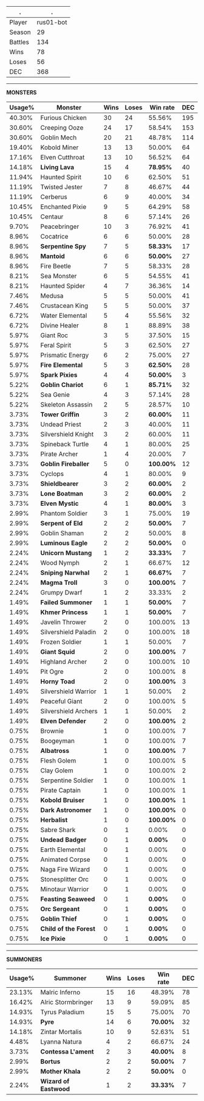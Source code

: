 .|.
|-|-
Player|rus01-bot
Season|29
Battles|134
Wins|78
Loses|56
DEC|368

---
**MONSTERS**

Usage%|Monster|Wins|Loses|Win rate|DEC|
-|-|-|-|-|-|
40.30%|Furious Chicken|30|24|55.56%|195|
30.60%|Creeping Ooze|24|17|58.54%|153|
30.60%|Goblin Mech|20|21|48.78%|114|
19.40%|Kobold Miner|13|13|50.00%|64|
17.16%|Elven Cutthroat|13|10|56.52%|64|
14.18%|**Living Lava**|15|4|**78.95%**|40|
11.94%|Haunted Spirit|10|6|62.50%|51|
11.19%|Twisted Jester|7|8|46.67%|44|
11.19%|Cerberus|6|9|40.00%|34|
10.45%|Enchanted Pixie|9|5|64.29%|58|
10.45%|Centaur|8|6|57.14%|26|
9.70%|Peacebringer|10|3|76.92%|41|
8.96%|Cocatrice|6|6|50.00%|28|
8.96%|**Serpentine Spy**|7|5|**58.33%**|17|
8.96%|**Mantoid**|6|6|**50.00%**|27|
8.96%|Fire Beetle|7|5|58.33%|28|
8.21%|Sea Monster|6|5|54.55%|41|
8.21%|Haunted Spider|4|7|36.36%|14|
7.46%|Medusa|5|5|50.00%|41|
7.46%|Crustacean King|5|5|50.00%|37|
6.72%|Water Elemental|5|4|55.56%|32|
6.72%|Divine Healer|8|1|88.89%|38|
5.97%|Giant Roc|3|5|37.50%|15|
5.97%|Feral Spirit|5|3|62.50%|27|
5.97%|Prismatic Energy|6|2|75.00%|27|
5.97%|**Fire Elemental**|5|3|**62.50%**|28|
5.97%|**Spark Pixies**|4|4|**50.00%**|3|
5.22%|**Goblin Chariot**|6|1|**85.71%**|32|
5.22%|Sea Genie|4|3|57.14%|28|
5.22%|Skeleton Assassin|2|5|28.57%|10|
3.73%|**Tower Griffin**|3|2|**60.00%**|11|
3.73%|Undead Priest|2|3|40.00%|11|
3.73%|Silvershield Knight|3|2|60.00%|11|
3.73%|Spineback Turtle|4|1|80.00%|25|
3.73%|Pirate Archer|1|4|20.00%|7|
3.73%|**Goblin Fireballer**|5|0|**100.00%**|12|
3.73%|Cyclops|4|1|80.00%|9|
3.73%|**Shieldbearer**|3|2|**60.00%**|2|
3.73%|**Lone Boatman**|3|2|**60.00%**|2|
3.73%|**Elven Mystic**|4|1|**80.00%**|3|
2.99%|Phantom Soldier|3|1|75.00%|19|
2.99%|**Serpent of Eld**|2|2|**50.00%**|7|
2.99%|Goblin Shaman|2|2|50.00%|8|
2.99%|**Luminous Eagle**|2|2|**50.00%**|0|
2.24%|**Unicorn Mustang**|1|2|**33.33%**|7|
2.24%|Wood Nymph|2|1|66.67%|12|
2.24%|**Sniping Narwhal**|2|1|**66.67%**|7|
2.24%|**Magma Troll**|3|0|**100.00%**|7|
2.24%|Grumpy Dwarf|1|2|33.33%|2|
1.49%|**Failed Summoner**|1|1|**50.00%**|7|
1.49%|**Khmer Princess**|1|1|**50.00%**|7|
1.49%|Javelin Thrower|2|0|100.00%|13|
1.49%|Silvershield Paladin|2|0|100.00%|18|
1.49%|Frozen Soldier|1|1|50.00%|7|
1.49%|**Giant Squid**|2|0|**100.00%**|7|
1.49%|Highland Archer|2|0|100.00%|10|
1.49%|Pit Ogre|2|0|100.00%|8|
1.49%|**Horny Toad**|2|0|**100.00%**|3|
1.49%|Silvershield Warrior|1|1|50.00%|2|
1.49%|Peaceful Giant|2|0|100.00%|5|
1.49%|Silvershield Archers|1|1|50.00%|2|
1.49%|**Elven Defender**|2|0|**100.00%**|2|
0.75%|Brownie|1|0|100.00%|7|
0.75%|Boogeyman|1|0|100.00%|7|
0.75%|**Albatross**|1|0|**100.00%**|7|
0.75%|Flesh Golem|1|0|100.00%|5|
0.75%|Clay Golem|1|0|100.00%|2|
0.75%|Serpentine Soldier|1|0|100.00%|1|
0.75%|Pirate Captain|1|0|100.00%|1|
0.75%|**Kobold Bruiser**|1|0|**100.00%**|1|
0.75%|**Dark Astronomer**|1|0|**100.00%**|0|
0.75%|**Herbalist**|1|0|**100.00%**|0|
0.75%|Sabre Shark|0|1|0.00%|0|
0.75%|**Undead Badger**|0|1|**0.00%**|0|
0.75%|Earth Elemental|0|1|0.00%|0|
0.75%|Animated Corpse|0|1|0.00%|0|
0.75%|Naga Fire Wizard|0|1|0.00%|0|
0.75%|Stonesplitter Orc|0|1|0.00%|0|
0.75%|Minotaur Warrior|0|1|0.00%|0|
0.75%|**Feasting Seaweed**|0|1|**0.00%**|0|
0.75%|**Orc Sergeant**|0|1|**0.00%**|0|
0.75%|**Goblin Thief**|0|1|**0.00%**|0|
0.75%|**Child of the Forest**|0|1|**0.00%**|0|
0.75%|**Ice Pixie**|0|1|**0.00%**|0|

---
**SUMMONERS**

Usage%|Summoner|Wins|Loses|Win rate|DEC|
-|-|-|-|-|-|
23.13%|Malric Inferno|15|16|48.39%|78|
16.42%|Alric Stormbringer|13|9|59.09%|85|
14.93%|Tyrus Paladium|15|5|75.00%|70|
14.93%|**Pyre**|14|6|**70.00%**|32|
14.18%|Zintar Mortalis|10|9|52.63%|51|
4.48%|Lyanna Natura|4|2|66.67%|24|
3.73%|**Contessa L'ament**|2|3|**40.00%**|8|
2.99%|**Bortus**|2|2|**50.00%**|7|
2.99%|**Mother Khala**|2|2|**50.00%**|0|
2.24%|**Wizard of Eastwood**|1|2|**33.33%**|7|
